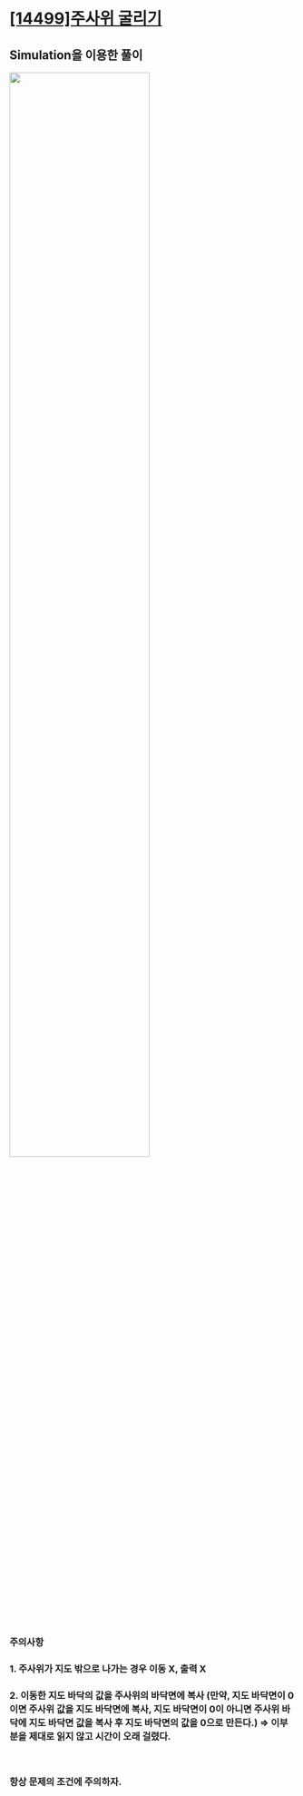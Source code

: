 # [[14499]주사위 굴리기](https://www.acmicpc.net/problem/14499)

## Simulation을 이용한 풀이

<image src="https://lh5.googleusercontent.com/_fpE3-aOEJOAXOQhSs4LokoSQIy4FGaleAipmtIIjWavGZ7metZz2ZY7UHm9x3KN-OQX5QCFZEOZw3xjaH_ybZXw3WZx_nMDCLbC-PS6M-Df3y5Utqc-MnEWOkDJI5HnXZHSt-yN" width="70%">

### 주의사항
### 1. 주사위가 지도 밖으로 나가는 경우 이동 X, 출력 X
### 2. 이동한 지도 바닥의 값을 주사위의 바닥면에 복사 (만약, 지도 바닥면이 0이면 주사위 값을 지도 바닥면에 복사,  지도 바닥면이 0이 아니면 주사위 바닥에 지도 바닥면 값을 복사 후 지도 바닥면의 값을 0으로 만든다.)	⇒ 이부분을 제대로 읽지 않고 시간이 오래 걸렸다.

<br>

### 항상 문제의 조건에 주의하자.